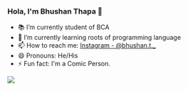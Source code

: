 ### Hola, I'm Bhushan Thapa 👋
- 📚 I’m currently student of BCA 
- 🌱 I’m currently learning roots of programming language
- 📫 How to reach me: [Instagram - @bhushan.t._](https://www.instagram.com/bhushan.t._/)
- 😄 Pronouns: He/His
- ⚡ Fun fact: I'm a Comic Person.
<img src="https://github-readme-stats.vercel.app/api?username=bhushanthapa&&show_icons=true&title_color=ffffff&icon_color=bb2acf&text_color=daf7dc&bg_color=191919">
